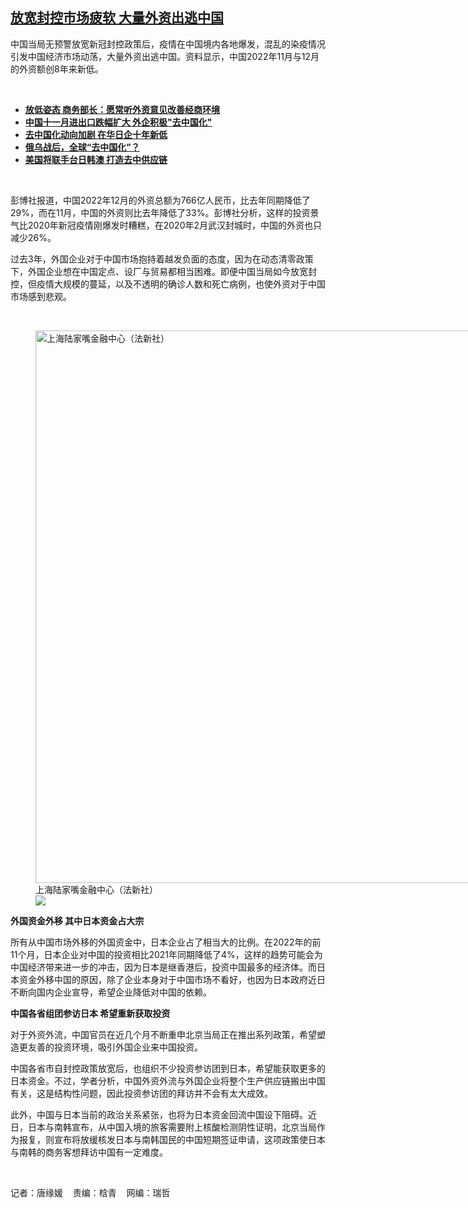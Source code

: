 <!--1674241237000-->
[放宽封控市场疲软  大量外资出逃中国](https://www.rfa.org/mandarin/yataibaodao/jingmao/tj2-01202023121858.html)
------

<p>中国当局无预警放宽新冠封控政策后，疫情在中国境内各地爆发，混乱的染疫情况引发中国经济市场动荡，大量外资出逃中国。资料显示，中国2022年11月与12月的外资额创8年来新低。</p><p><span class="result-title"> </span></p><ul><li><span class="result-title"><a class="state-published" href="https://www.rfa.org/mandarin/Xinwen/8-01132023155956.html"><strong>放低姿态 商务部长：愿常听外资意见改善经商环境</strong></a></span></li><li><span class="result-title"><a class="state-published" href="https://www.rfa.org/mandarin/yataibaodao/jingmao/gt-12072022052333.html"><strong>中国十一月进出口跌幅扩大 外企积极"去中国化"</strong></a></span></li><li><a href="https://www.rfa.org/mandarin/Xinwen/1-07232022113407.html"><strong>去中国化动向加剧 在华日企十年新低</strong></a></li><li><strong><a href="https://www.rfa.org/mandarin/duomeiti/yazhou-henxiangliao/yz-04012022120349.html">俄乌战后，全球“去中国化”？</a></strong></li><li><strong><a href="https://www.rfa.org/mandarin/yataibaodao/gangtai/hcm2-02242021082147.html">美国将联手台日韩澳 打造去中供应链</a></strong></li></ul><p><span class="result-title"> </span></p><p>彭博社报道，中国2022年12月的外资总额为766亿人民币，比去年同期降低了29%，而在11月，中国的外资则比去年降低了33%。彭博社分析，这样的投资景气比2020年新冠疫情刚爆发时糟糕，在2020年2月武汉封城时，中国的外资也只减少26%。</p><p>过去3年，外国企业对于中国市场抱持着越发负面的态度，因为在动态清零政策下，外国企业想在中国定点、设厂与贸易都相当困难。即便中国当局如今放宽封控，但疫情大规模的蔓延，以及不透明的确诊人数和死亡病例，也使外资对于中国市场感到悲观。</p><p><span class="result-title"> </span></p><p><figure class="image-richtext image-inline captioned" style="width:1280px;"><img alt="上海陆家嘴金融中心（法新社）" height="884" src="https://www.rfa.org/mandarin/yataibaodao/jingmao/tj2-01202023121858.html/000_32c98na.jpg/@@images/9a61464b-00c9-45d3-bc83-2bae85a7ff1d.jpeg" title="000_32c98na.jpg" width="1280"/><figcaption class="image-caption">上海陆家嘴金融中心（法新社）</figcaption><small></small><div id="zoomattribute"><a data-caption="上海陆家嘴金融中心（法新社）" data-fancybox="" href="https://www.rfa.org/mandarin/yataibaodao/jingmao/tj2-01202023121858.html/000_32c98na.jpg" id="single_image" title="上海陆家嘴金融中心（法新社）"><img src="/++plone++rfa-resources/img/icon-zoom.png"/></a></div></figure></p><p><strong>外国资金外移 其中日本资金占大宗</strong></p><p>所有从中国市场外移的外国资金中，日本企业占了相当大的比例。在2022年的前11个月，日本企业对中国的投资相比2021年同期降低了4%，这样的趋势可能会为中国经济带来进一步的冲击，因为日本是继香港后，投资中国最多的经济体。而日本资金外移中国的原因，除了企业本身对于中国市场不看好，也因为日本政府近日不断向国内企业宣导，希望企业降低对中国的依赖。</p><p><strong>中国各省组团参访日本 希望重新获取投资</strong></p><p>对于外资外流，中国官员在近几个月不断重申北京当局正在推出系列政策，希望塑造更友善的投资环境，吸引外国企业来中国投资。</p><p>中国各省市自封控政策放宽后，也组织不少投资参访团到日本，希望能获取更多的日本资金。不过，学者分析，中国外资外流与外国企业将整个生产供应链搬出中国有关，这是结构性问题，因此投资参访团的拜访并不会有太大成效。</p><p>此外，中国与日本当前的政治关系紧张，也将为日本资金回流中国设下阻碍。近日，日本与南韩宣布，从中国入境的旅客需要附上核酸检测阴性证明，北京当局作为报复，则宣布将放缓核发日本与南韩国民的中国短期签证申请，这项政策使日本与南韩的商务客想拜访中国有一定难度。</p><p><span class="result-title"> </span></p><p>记者：唐缘媛    责编：梒青    网编：瑞哲</p>
